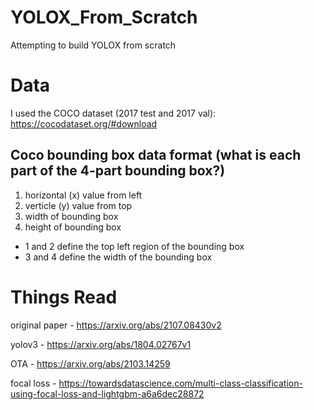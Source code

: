 # YOLOX_From_Scratch
Attempting to build YOLOX from scratch



# Data
I used the COCO dataset (2017 test and 2017 val):
https://cocodataset.org/#download

## Coco bounding box data format (what is each part of the 4-part bounding box?)
1. horizontal (x) value from left
2. verticle (y) value from top
3. width of bounding box
4. height of bounding box
- 1 and 2 define the top left region of the bounding box
- 3 and 4 define the width of the bounding box



# Things Read
original paper - https://arxiv.org/abs/2107.08430v2

yolov3 - https://arxiv.org/abs/1804.02767v1

OTA - https://arxiv.org/abs/2103.14259

focal loss - https://towardsdatascience.com/multi-class-classification-using-focal-loss-and-lightgbm-a6a6dec28872
